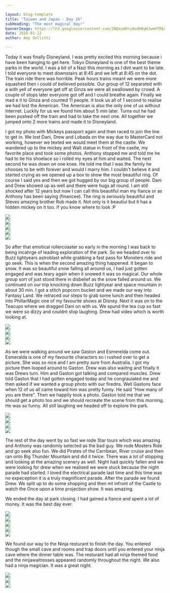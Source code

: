 ```yaml
---

layout: blog-template
title: "Taiwan and Japan - Day 16"
subHeading: "The most magical day!"
bannerImage: https://lh3.googleusercontent.com/SNQxa6Rry0adH8qHJwmHTR6XarKsYAtySylIWh9y2wqVrehIFyFA4yQzRIbJMQnxeiZHpw8J_0eg0zdSB8hdHU9miF7-zY2jWQfP4-aTi900zp0pLO9G5uWo3mucDZfGbqJP0889qA=w2400
date: 2016-01-12
author: Amy Sellitti

---
```


Today it was finally Disneyland. I was pretty excited this morning because i have been hanging to get here. Tokyo Disneyland is one of the best theme parks in the world. I was a bit of a Nazi this morning as I dint want to be late. I told everyone to meet downstairs at 8:45 and we left at 8:45 on the dot. The train ride there was horrible. Peak hours trains meant we were more squashed then i could of believed possible. Our group of 12 separated with a with yell of everyone get off at Ginza we were all swallowed by crowd. A couple of stops later everyone got off and I could breathe again. Finally we mad e it to Ginza and counted 11 people. It took us all of 1 second to realise we had lost the American. The American is also the only one of us without Internet. Luckily for us we found him about 5 min later. Turns out he had been pushed off the train and had to take the next one. All together we jumped onto 2 more trains and made it to Disneyland. 

I got my photo with Mickeys passport again and then raced to join the line to get in. We lost Dani, Drew and Lobada on the way due to MasterCard not working, however we texted we would meet them at the castle. We wandered up to the mickey and Walt statue in front of the castle, my favorite place and took some photos. Anthony stopped me and told me he had to tie his shoelace so i rolled my eyes at him and waited. The next second he was down on one knee. He told me that I was the family he chooses to be with forever and would I marry him. I couldn't believe it and started crying as we opened up a box to show the most beautiful ring. Of course I said yes and then we got hugged by our big group of people. Dani and Drew showed up as well and there were hugs all round. I am still shocked after 12 years but now I can call this beautiful man my fiance or as Anthony has been saying (financee). The ring is seriously beautiful and Steves amazing brother Rob made it. Not only is it beautiul but it has a hidden mickey on it too. If you know where to look :P

<div class="center-image"><img src="https://lh3.googleusercontent.com/SNQxa6Rry0adH8qHJwmHTR6XarKsYAtySylIWh9y2wqVrehIFyFA4yQzRIbJMQnxeiZHpw8J_0eg0zdSB8hdHU9miF7-zY2jWQfP4-aTi900zp0pLO9G5uWo3mucDZfGbqJP0889qA=w2400" /></div>
<div class="center-image"><img src="https://lh3.googleusercontent.com/IgM7T7WQ7GUFQIDhqXrJGgjONRSaFPU-NsPpj6RcMKDuOzTYFaUFzWOlbbQPdY0TaC8UM0e5iRngWZ6dHr3IREEAcx1adOGniL0TNosLYkvZpo6dYBm-d0EXj9Hkbw8lNAV6uAfExA=w2400" /></div>
<div class="center-image"><img src="https://lh3.googleusercontent.com/X9NKmyUdTvoOBGtNqqYrxOBvBdY5jLZwU97yA28QyVE7_5wk1UQ8zw1unv8E1Hg0GNvd__vTM7CXdxKmcOAvJLHMahRQx4-yZ2DLGJzeuBgAtYw50sHmnhUwBDfA5Cq4Gz6r6hC9pQ=w2400" /></div>
<div class="center-image"><img src="https://lh3.googleusercontent.com/jdrVrK-JzMmFeXVWlQYd7nxXAKYzAwVOO3i25edOZBdf-sX2nTkBM8YgUhMM8bk9D5Rv_C7rm43Edfq6zb39f8NcjDfIbvecNCxd-K7a8eCjoIVnvvOTgnpz4GN-3xZy_FTAvpSqEg=w2400" /></div>
<div class="center-image"><img src="https://lh3.googleusercontent.com/USd7Raph4MtzGsL1JiLf9EnCncavKbuSA9OYZ87yxWhryuTkrp-Ni3uar3S6DrD9Gd9hpumpsaDSO_8Ya-ME6sXn8WahSp5Lr3xWGl3KXM3yB-uUQpKEDeQFjwLJwvW5JSHO-z8dMQ=w2400" /></div>

So after that emotical rollercoaster so early in the morning I was back to being incahrge of leading exploration of the park. So we headed over to Buzz lightyears astroblast while grabbing a fast pass for Monsters ride and go seek. This is when the second amazing thing happened. It began to snow. It was so beautiful snow falling all around us, I had just gotten engaged and was teary again when it snowed it was so magical. Our whole group sort of just stood there in disbelief as the snow falled around us. We continued on our trip knocking down Buzz lightyear and space mountain in about 30 min. I got a stitch popcorn bucket and we made our way into Fantasy Land. We retraced our steps to grab some lunch and then headed into PhillarMagic one of my favourite shows at Disney. Next it was on to the Teacups where we dragged Dani on with us. We spund the tea cup so fast we were so dizzy and couldnt stop laughing. Drew had video which is worth looking at.


<div class="center-image"><img src="https://lh3.googleusercontent.com/Tbsn3BKPoUvTpgyUTZBEauR2hu0GPpKbIUmHNlTBi3bH50Svj8RxgmpUKtnmL8UCuwz2BG-S8VACaYsBsMNkFpRenQ3OY7QG5nn72qj24zhv8vWQd_IZ5CrbEOMoLTmAXVjfLnjvLg=w2400" /></div>
<div class="center-image"><img src="https://lh3.googleusercontent.com/0ByEUpyhp0WBzXbUXtgzkwZR-HLCRroj18DbUVPCPOp-opSOFdZWuSTIDkKzOPG-nSlvzXp_gMh2YpEf_raeb098nOEgHRttcSH0aaEhHVJ8O_8YAVoWE4yl-owJ3HZZdhgQ0tToUw=w2400" /></div>
<div class="center-image"><img src="https://lh3.googleusercontent.com/g-w9UoYEmYIzoYurqddfnegpAz-hw0jejZvwMNgN__14lJxbtrX6NeOZxKuYCKxuumrRHiN_ArlXDsLheO1wNKadzoTUSkPJNlP9JeTu_E7eA3Ssw2SctDS43QFgKELCZbYA1dNHKQ=w2400" /></div>
<div class="center-image"><img src="https://lh3.googleusercontent.com/zzDToUuzeikv3CawsZPCRuu_i1Egq-YPJ8lbA6WWEhKeZBcTHAviarLic1stk-rJ9MhOqI3YtajF_RsocxmAncvdGES4IdJWN72Fjk9weDVTjNH_3ekTltKR_8-bntRAm-RpKWjtYQ=w2400" /></div>

As we were walking around we saw Gaston and Esmerelda come out. Esmeralda is one of my favourite characters so i rushed over to get a picture. She was so nice and I am pretty sure from Australia. I got my picture then looped around to Gaston. Drew was also waiitng and finally it was Drews turn. Him and Gaston got talking and compared muscles. Drew told Gaston that I had gotten engaged today and he congraulated me and then asked if we wanted a group photo with our firedns. Well Gastons face when 12 of us all came toward him was pretty funny. He said "How many of you are there". Then we happily took a photo. Gaston told me that we should get a photo too and we should recreate the scene from this morning. He was so funny. All still laughing we headed off to explore the park.

<div class="center-image"><img src="https://lh3.googleusercontent.com/k01YPY5pxI8ssUUZyb6TntLhRshcPUvmDkWnUjPDaEHJ92w60mIvYzC5qeCn_P4wtxVEJK8KgXtIRwcw0BBzPu3vNUV4Tt0PYdeKrK7zbXatC4q9asme_wjy4PhxovweyCOIo9xEUA=w2400" /></div>
<div class="center-image"><img src="https://lh3.googleusercontent.com/DGIjv0opZnrj2F-YpzL5aiJ5GSWn9rpcXZVRd0FZTrbdElDRJ80Q6FblRu-W-QJlH7rCjrWiNXqPE6V_wZZTEjAdq__ewZUeC1E_9S8LV6rL8LImoB67kbKr-6_ZNa4XY7ywjUm99Q=w2400" /></div>
<div class="center-image"><img src="https://lh3.googleusercontent.com/vq-mXQ3LJxCLuhZ_RNZzmwp9jksjXERfKNSqxR49KO-JMuyt1ZVhfolghN9OJ-0Q9Xkm1orUOTBfyM10QHoV3SZQMvPYqL1V15KC8xaPP86jYDAxkesjkPP2L2aXsb1-QJ-PboOt7g=w2400" /></div>
<div class="center-image"><img src="https://lh3.googleusercontent.com/KYxHcrX5ICki1xXhXAiSB3_yeh1GKcaezqBRr1qh0woLJ4NC21gvPlAl9Uv8ZMDaFzPdO1Bokn3-_LiJxenQizl3laWqJJiL04HXJVJDrUAGudSDWGiLi2So9zEq-M9NqAnwhMUQMA=w2400" /></div>
<div class="center-image"><img src="" /></div>

The rest of the day went by so fast we rode Star tours which was amazing and Anthony was randomly selected as the bad guy. We rode Mosters Ride and go seek also fun. We did Pirates of the Carribean, River cruise and then ran onto Big Thunder Mountain and did it twice. There was a lot of stopping and looking at the amazing scenery as well. Night had quickly fallen and we were looking for drew when we realised we were stuck because the night parade had started. I loved the electrical parade last time and this time was no expeception it is a truly magnificent parade. After the parade we found Drew. We split up to do some shopping and then mt infront of the Castle to watch the Once upon a time projection show. It was amazing. 

We ended the day at park closing. I had gained a fiance and spent a lot of money. It was the best day ever. 

<div class="center-image"><img src="https://lh3.googleusercontent.com/YG1diiMgf7sg_wMAao1XjgMwbcjk7ojjQCkH5LaUUBUyVQQKC9c__LO6l2iYN-ZFUa2vvS0dK1Husn0ySt4msnFOYVqoC-HcVz6t46XuB_w0IWpMaf8jX8mJvf86OrYXM3TSTKHzOA=w2400" /></div>
<div class="center-image"><img src="https://lh3.googleusercontent.com/Z78AcmaPSKPI3KGHcXLZVcQnJgf4a0eoiqj6R_bNU9v_yKOUKJp1bP_LciSTxZM3VdBrWTLhDHiZHdclY2mxxfsCyDm2hk9rIoL8FxsbqpyeeD1z-9em3KnXcSVoxOwiWeobUw4jpQ=w2400" /></div>
<div class="center-image"><img src="https://lh3.googleusercontent.com/wAdE5ijhyjjusOD-ZApt-UdvSBScbQZG2vEJytR6yt4fDrPf0_v0RJMEovjZeyDariJ_LeN6WQxGKf_Cv9oBZtG4RDpz_n8hktja7T7FlBUqodDkk-dtflQifsUbwV0esTDMdTS4zQ=w2400" /></div>
<div class="center-image"><img src="https://lh3.googleusercontent.com/5ypq918ugusXB0Lmlla_O8JFmWINiUCHcVrWgiDaGvh0ewn7EcgCVE_cOLLfBGgRB-YUuCm87AfnRy4ycpx9w1rnyQqPe5dsCzM0EPVEOb9CN-N8HNvu3DT66W_wudlKynd8M_2OZw=w2400" /></div>
<div class="center-image"><img src="https://lh3.googleusercontent.com/OiYrGLOFKb8EvA5nMwM8bhOitOtCkBHkK5Lc8XNXROX6vxY0W3D2J3lmYiwEa_yij_C1Ip1XG3z8AdktuoGb5vgM9oZvBHEy06Ynb9xIOBcc4ooX81gdvebZIKn-pac1W01q17WwlA=w2400" /></div>

We found our way to the Ninja resturant to finish the day. You entered though the small cave and rooms and trap doors until you entered your ninja cave where the dinner table  was. The resturant had all ninja themed food and the ninjawaitresses appeared randomly throughout the night. We also had a ninja magician. It was a great night. 

<div class="center-image"><img src="https://lh3.googleusercontent.com/4cnwRuE_5Ji5s90oUHaKKkP-SjdrTkOUCeQx5sHbqx-J5WUkVlx-xLPFFh9GIKPuoWh-pxnKBVZNjGvd5NWoAwlTfX_3phChe5URxuUGj5xeOygy54Zul-iWTRe9EZXG4uhmwWQ8YQ=w2400" /></div>
<div class="center-image"><img src="https://lh3.googleusercontent.com/yPAnGFCrR19ty0FkE-LmT0Cm6ChR49I6xQ1Pc6EEqPui9muFbLptGX9ES-PfFIfc5HteobRdI7PGqwwSt-a2nbTwpJaTBGKmFN_dBLZ-k4X2E5f9uAsnkFnpeq13bFps5AhVPQUp_Q=w2400" /></div>
<div class="center-image"><img src="https://lh3.googleusercontent.com/KgIhKmx9tciZPznUEiBb9caFkJ4Ckv7c59YOGwFjOAHdwQYo0Vefg6tzn_RaDrKK8B8d1mUJB-uvwQIgtt-KWfcH6QtjpJScNE5WcMof-VE0xwBqums_oU-3GG_xLk2HVL8NjdwC0w=w2400" /></div>
